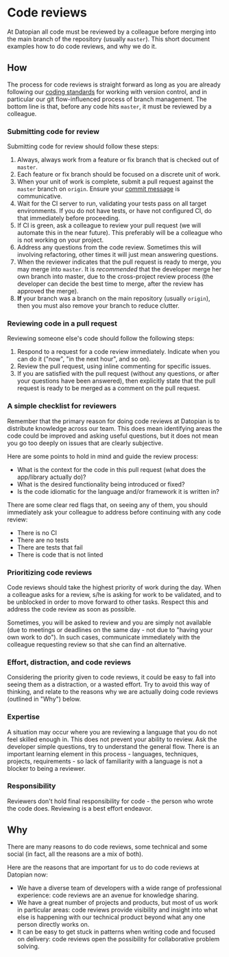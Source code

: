 # Code reviews

At Datopian all code must be reviewed by a colleague before merging into the main branch of the repository (usually `master`). This short document examples how to do code reviews, and why we do it.

## How

The process for code reviews is straight forward as long as you are already following our [coding standards](/conding-standards/) for working with version control, and in particular our git flow-influenced process of branch management. The bottom line is that, before any code hits `master`, it must be reviewed by a colleague.

### Submitting code for review

Submitting code for review should follow these steps:

1. Always, always work from a feature or fix branch that is checked out of `master`.
2. Each feature or fix branch should be focused on a discrete unit of work.
3. When your unit of work is complete, submit a pull request against the `master` branch on `origin`. Ensure your [commit message](https://handbook.datopian.com/coding-standards/#version-control) is communicative.
4. Wait for the CI server to run, validating your tests pass on all target environments. If you do not have tests, or have not configured CI, do that immediately before proceeding.
5. If CI is green, ask a colleague to review your pull request (we will automate this in the near future). This preferably will be a colleague who is not working on your project.
6. Address any questions from the code review. Sometimes this will involving refactoring, other times it will just mean answering questions.
7. When the reviewer indicates that the pull request is ready to merge, you may merge into `master`. It is *recommended* that the developer merge her own branch into master, due to the cross-project review process (the developer can decide the best time to merge, after the review has approved the merge).
8. **If** your branch was a branch on the main repository (usually `origin`), then you must also remove your branch to reduce clutter. 

### Reviewing code in a pull request

Reviewing someone else's code should follow the following steps:

1. Respond to a request for a code review immediately. Indicate when you can do it ("now", "in the next hour", and so on).
2. Review the pull request, using inline commenting for specific issues.
3. If you are satisfied with the pull request (without any questions, or after your questions have been answered), then explicitly state that the pull request is ready to be merged as a comment on the pull request.

### A simple checklist for reviewers

Remember that the primary reason for doing code reviews at Datopian is to distribute knowledge across our team. This does mean identifying areas the code could be improved and asking useful questions, but it does not mean you go too deeply on issues that are clearly subjective.

Here are some points to hold in mind and guide the review process:

* What is the context for the code in this pull request (what does the app/library actually do)?
* What is the desired functionality being introduced or fixed?
* Is the code idiomatic for the language and/or framework it is written in?

There are some clear red flags that, on seeing any of them, you should immediately ask your colleague to address before continuing with any code review:

* There is no CI
* There are no tests
* There are tests that fail
* There is code that is not linted

### Prioritizing code reviews

Code reviews should take the highest priority of work during the day. When a colleague asks for a review, s/he is asking for work to be validated, and to be unblocked in order to move forward to other tasks. Respect this and address the code review as soon as possible.

Sometimes, you will be asked to review and you are simply not available (due to meetings or deadlines on the same day - not due to "having your own work to do"). In such cases, communicate immediately with the colleague requesting review so that she can find an alternative.

### Effort, distraction, and code reviews

Considering the priority given to code reviews, it could be easy to fall into seeing them as a distraction, or a wasted effort. Try to avoid this way of thinking, and relate to the reasons why we are actually doing code reviews (outlined in "Why") below.

### Expertise

A situation may occur where you are reviewing a language that you do not feel skilled enough in. This does not prevent your ability to review. Ask the developer simple questions, try to understand the general flow. There is an important learning element in this process - languages, techniques, projects, requirements - so lack of familiarity with a language is not a blocker to being a reviewer.

### Responsibility

Reviewers don't hold final responsibility for code - the person who wrote the code does. Reviewing is a best effort endeavor. 

## Why

There are many reasons to do code reviews, some technical and some social (in fact, all the reasons are a mix of both). 

Here are the reasons that are important for us to do code reviews at Datopian now:

* We have a diverse team of developers with a wide range of professional experience: code reviews are an avenue for knowledge sharing.
* We have a great number of projects and products, but most of us work in particular areas: code reviews provide visibility and insight into what else is happening with our technical product beyond what any one person directly works on.
* It can be easy to get stuck in patterns when writing code and focused on delivery: code reviews open the possibility for collaborative problem solving.

